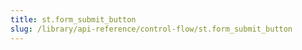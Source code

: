 ```yaml
---
title: st.form_submit_button
slug: /library/api-reference/control-flow/st.form_submit_button
---
```


<Autofunction function="streamlit.form_submit_button" />